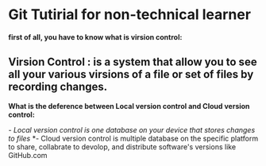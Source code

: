 # **Git Tutirial for non-technical learner**
#### first of all, you have to know what is virsion control:
## Virsion Control : is a system that allow you to see all your various virsions of a file or set of files by recording changes.
**What is the deference between Local version control and Cloud version control:**

*- Local version control is one database on your device that stores changes to files*
*- Cloud version control is multiple database on the specific platform to share, collabrate to devolop, and distribute software's versions like GitHub.com
